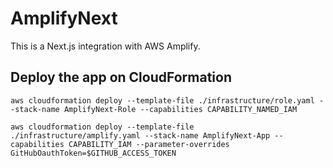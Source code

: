 # AmplifyNext
This is a Next.js integration with AWS Amplify.
## Deploy the app on CloudFormation

```
aws cloudformation deploy --template-file ./infrastructure/role.yaml --stack-name AmplifyNext-Role --capabilities CAPABILITY_NAMED_IAM
```

```
aws cloudformation deploy --template-file ./infrastructure/amplify.yaml --stack-name AmplifyNext-App --capabilities CAPABILITY_IAM --parameter-overrides GitHubOauthToken=$GITHUB_ACCESS_TOKEN
```
